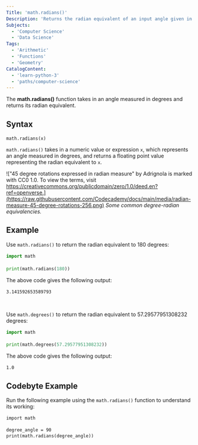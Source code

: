 ```yaml
---
Title: 'math.radians()'
Description: 'Returns the radian equivalent of an input angle given in degrees.'
Subjects:
  - 'Computer Science'
  - 'Data Science'
Tags:
  - 'Arithmetic'
  - 'Functions'
  - 'Geometry'
CatalogContent:
  - 'learn-python-3'
  - 'paths/computer-science'
---
```


The **math.radians()** function takes in an angle measured in degrees and returns its radian equivalent.

## Syntax

```shell
math.radians(x)
```

`math.radians()` takes in a numeric value or expression `x`, which represents an angle measured in degrees, and returns a floating point value representing the radian equivalent to `x`.

!["45 degree rotations expressed in radian measure" by Adrignola is marked with CC0 1.0. To view the terms, visit https://creativecommons.org/publicdomain/zero/1.0/deed.en?ref=openverse.](https://raw.githubusercontent.com/Codecademy/docs/main/media/radian-measure-45-degree-rotations-256.png)
_Some common degree-radian equivalencies._

## Example

Use `math.radians()` to return the radian equivalent to 180 degrees:

```py
import math

print(math.radians(180))
```

The above code gives the following output:

```shell
3.141592653589793
```

<br>

Use `math.degrees()` to return the radian equivalent to 57.29577951308232 degrees:

```py
import math

print(math.degrees(57.29577951308232))
```

The above code gives the following output:

```shell
1.0
```

## Codebyte Example

Run the following example using the `math.radians()` function to understand its working:

```codebyte/python
import math

degree_angle = 90
print(math.radians(degree_angle))
```
